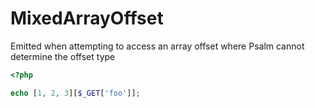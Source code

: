 # MixedArrayOffset

Emitted when attempting to access an array offset where Psalm cannot determine the offset type

```php
<?php

echo [1, 2, 3][$_GET['foo']];
```

